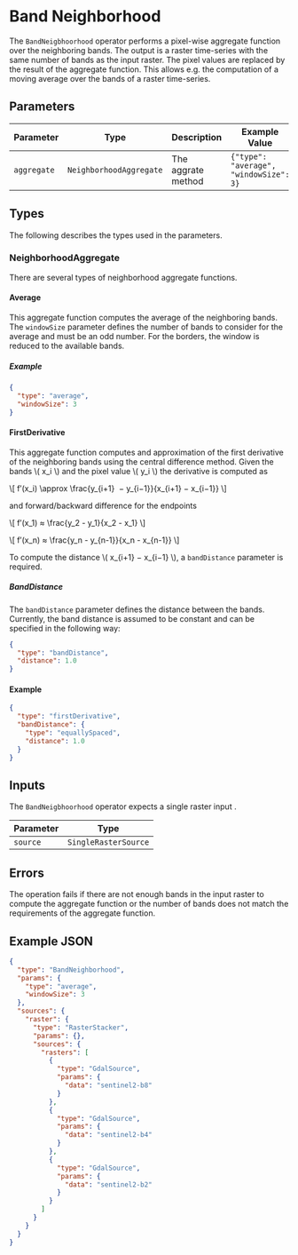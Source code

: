 # Band Neighborhood

The `BandNeigbhoorhood` operator performs a pixel-wise aggregate function over the neighboring bands.
The output is a raster time-series with the same number of bands as the input raster.
The pixel values are replaced by the result of the aggregate function.
This allows e.g. the computation of a moving average over the bands of a raster time-series.

## Parameters

| Parameter   | Type                    | Description        | Example Value                          |
| ----------- | ----------------------- | ------------------ | -------------------------------------- |
| `aggregate` | `NeighborhoodAggregate` | The aggrate method | `{"type": "average", "windowSize": 3}` |

## Types

The following describes the types used in the parameters.

### NeighborhoodAggregate

There are several types of neighborhood aggregate functions.

#### Average

This aggregate function computes the average of the neighboring bands.
The `windowSize` parameter defines the number of bands to consider for the average and must be an odd number.
For the borders, the window is reduced to the available bands.

##### Example

```json
{
  "type": "average",
  "windowSize": 3
}
```

#### FirstDerivative

This aggregate function computes and approximation of the first derivative of the neighboring bands using the central difference method.
Given the bands \\( x_i \\) and the pixel value \\( y_i \\) the derivative is computed as

\\[ f′(x_i​) \approx \frac{​y_{i+1} ​ − y_{i−1​​}}{x_{i+1}​ − x_{i−1}} \\]

and forward/backward difference for the endpoints

\\[ f′(x_1​) ≈ \frac{y_2 - y_1}{x_2 - x_1} \\]

\\[ f′(x_n​) ≈ \frac{y_n - y_{n-1}}{x_n - x_{n-1}} \\]

To compute the distance \\( x_{i+1}​ − x_{i−1} \\), a `bandDistance` parameter is required.

##### BandDistance

The `bandDistance` parameter defines the distance between the bands.
Currently, the band distance is assumed to be constant and can be specified in the following way:

```json
{
  "type": "bandDistance",
  "distance": 1.0
}
```

#### Example

```json
{
  "type": "firstDerivative",
  "bandDistance": {
    "type": "equallySpaced",
    "distance": 1.0
  }
}
```

## Inputs

The `BandNeigbhoorhood` operator expects a single raster input .

| Parameter | Type                 |
| --------- | -------------------- |
| `source`  | `SingleRasterSource` |

## Errors

The operation fails if there are not enough bands in the input raster to compute the aggregate function or the number of bands does not match the requirements of the aggregate function.

## Example JSON

```json
{
  "type": "BandNeighborhood",
  "params": {
    "type": "average",
    "windowSize": 3
  },
  "sources": {
    "raster": {
      "type": "RasterStacker",
      "params": {},
      "sources": {
        "rasters": [
          {
            "type": "GdalSource",
            "params": {
              "data": "sentinel2-b8"
            }
          },
          {
            "type": "GdalSource",
            "params": {
              "data": "sentinel2-b4"
            }
          },
          {
            "type": "GdalSource",
            "params": {
              "data": "sentinel2-b2"
            }
          }
        ]
      }
    }
  }
}
```
